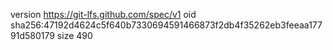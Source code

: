 version https://git-lfs.github.com/spec/v1
oid sha256:47192d4624c5f640b7330694591466873f2db4f35262eb3feeaa17791d580179
size 490
